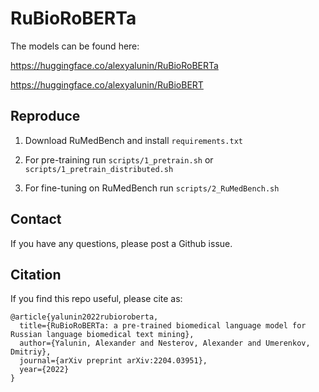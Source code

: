 
# RuBioRoBERTa

The models can be found here:

https://huggingface.co/alexyalunin/RuBioRoBERTa

https://huggingface.co/alexyalunin/RuBioBERT


## Reproduce
1. Download RuMedBench and install `requirements.txt`

2. For pre-training run `scripts/1_pretrain.sh` or `scripts/1_pretrain_distributed.sh`

3. For fine-tuning on RuMedBench run `scripts/2_RuMedBench.sh`

## Contact
If you have any questions, please post a Github issue.

## Citation
If you find this repo useful, please cite as:
```
@article{yalunin2022rubioroberta,
  title={RuBioRoBERTa: a pre-trained biomedical language model for Russian language biomedical text mining},
  author={Yalunin, Alexander and Nesterov, Alexander and Umerenkov, Dmitriy},
  journal={arXiv preprint arXiv:2204.03951},
  year={2022}
}

```
